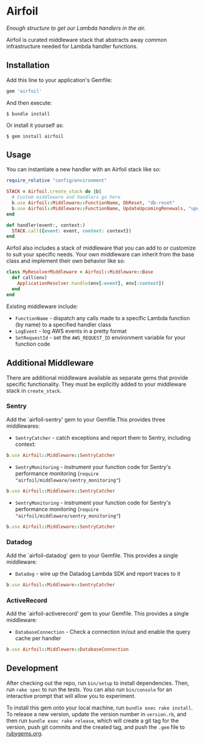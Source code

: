 # Airfoil
_Enough structure to get our Lambda handlers in the air._

Airfoil is curated middleware stack that abstracts away common infrastructure
needed for Lambda handler functions.

## Installation

Add this line to your application's Gemfile:

```ruby
gem 'airfoil'
```

And then execute:

    $ bundle install

Or install it yourself as:

    $ gem install airfoil

## Usage

You can instantiate a new handler with an Airfoil stack like so:

```ruby
require_relative "config/environment"

STACK = Airfoil.create_stack do |b|
  # Custom middleware and handlers go here
  b.use Airfoil::Middleware::FunctionName, DbReset, "db-reset"
  b.use Airfoil::Middleware::FunctionName, UpdateUpcomingRenewals, "update-upcoming-renewals"
end

def handler(event:, context:)
  STACK.call({event: event, context: context})
end
```

Airfoil also includes a stack of middleware that you can add to or customize to
suit your specific needs. Your own middleware can inherit from the base class and
implement their own behavior like so:

```ruby
class MyResolverMiddleware < Airfoil::Middleware::Base
  def call(env)
    ApplicationResolver.handle(env[:event], env[:context])
  end
end
```

Existing middleware include:

- `FunctionName` - dispatch any calls made to a specific Lambda function (by name) to a specified handler class
- `LogEvent` - log AWS events in a pretty format
- `SetRequestId` - set the `AWS_REQUEST_ID` environment variable for your function code


## Additional Middleware
There are additional middleware available as separate gems that provide specific functionality. They must be explicitly added to your middleware stack in `create_stack`.

### Sentry
Add the `airfoil-sentry' gem to your Gemfile.This provides three middlewares:

- `SentryCatcher` - catch exceptions and report them to Sentry, including context:
```ruby
b.use Airfoil::Middleware::SentryCatcher
```

- `SentryMonitoring` - instrument your function code for Sentry's performance monitoring (`require "airfoil/middleware/sentry_monitoring"`)
```ruby
b.use Airfoil::Middleware::SentryCatcher
```

- `SentryMonitoring` - instrument your function code for Sentry's performance monitoring (`require "airfoil/middleware/sentry_monitoring"`)
```ruby
b.use Airfoil::Middleware::SentryCatcher
```

### Datadog
Add the `airfoil-datadog' gem to your Gemfile. This provides a single middleware:

- `Datadog` - wire up the Datadog Lambda SDK and report traces to it
```ruby
b.use Airfoil::Middleware::SentryCatcher
```

### ActiveRecord
Add the `airfoil-activerecord' gem to your Gemfile. This provides a single middleware:

- `DatabaseConnection` - Check a connection in/out and enable the query cache per handler
```ruby
b.use Airfoil::Middleware::DatabaseConnection
```

## Development

After checking out the repo, run `bin/setup` to install dependencies. Then, run `rake spec` to run the tests. You can also run `bin/console` for an interactive prompt that will allow you to experiment.

To install this gem onto your local machine, run `bundle exec rake install`. To release a new version, update the version number in `version.rb`, and then run `bundle exec rake release`, which will create a git tag for the version, push git commits and the created tag, and push the `.gem` file to [rubygems.org](https://rubygems.org).

